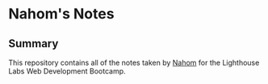 # Nahom's Notes

## Summary 

This repository contains all of the notes taken by [Nahom](https://github.com/NahomKibreab) for the Lighthouse Labs Web Development Bootcamp.


